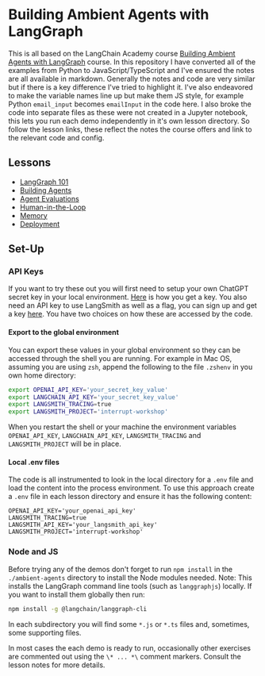 # Building Ambient Agents with LangGraph
This is all based on the LangChain Academy course [Building Ambient Agents with LangGraph](https://academy.langchain.com/courses/take/ambient-agents/) course. In this repository I have converted all of the examples from Python to JavaScript/TypeScript and I've ensured the notes are all available in markdown. Generally the notes and code are very similar but if there is a key difference I've tried to highlight it. I've also endeavored to make the variable names line up but make them JS style, for example Python `email_input` becomes `emailInput` in the code here. I also broke the code into separate files as these were not created in a Jupyter notebook, this lets you run each demo independently in it's own lesson directory. So follow the lesson links, these reflect the notes the course offers and link to the relevant code and config.

## Lessons
- [LangGraph 101](./01_LangGraph_101/notes.md)
- [Building Agents](./02_building_agents/notes.md)
- [Agent Evaluations](./03_agent_evaluation/notes.md)
- [Human-in-the-Loop](./04_human_in_the_loop/notes.md)
- [Memory](./05_memory/notes.md)
- [Deployment](./06_deploy/notes.md)

## Set-Up
### API Keys
If you want to try these out you will first need to setup your own ChatGPT secret key in your local environment. [Here](https://chatgpt.en.obiscr.com/blog/posts/2023/How-to-get-api-key/) is how you get a key. You also need an API key to use LangSmith as well as a flag, you can sign up and get a key [here](https://smith.langchain.com). You have two choices on how these are accessed by the code.
#### Export to the global environment
You can export these values in your global environment so they can be accessed through the shell you are running. For example in Mac OS, assuming you are using `zsh`, append the following to the file `.zshenv` in you own home directory:
```sh
export OPENAI_API_KEY='your_secret_key_value'
export LANGCHAIN_API_KEY='your_secret_key_value'
export LANGSMITH_TRACING=true
export LANGSMITH_PROJECT='interrupt-workshop'
```
When you restart the shell or your machine the environment variables `OPENAI_API_KEY`, `LANGCHAIN_API_KEY`, `LANGSMITH_TRACING` and `LANGSMITH_PROJECT` will be in place.
#### Local .env files
The code is all instrumented to look in the local directory for a `.env` file and load the content into the process environment. To use this approach create a `.env` file in each lesson directory and ensure it has the following content:
```
OPENAI_API_KEY='your_openai_api_key'
LANGSMITH_TRACING=true
LANGSMITH_API_KEY='your_langsmith_api_key'
LANGSMITH_PROJECT='interrupt-workshop'
```
### Node and JS
Before trying any of the demos don't forget to run `npm install` in the `./ambient-agents` directory to install the Node modules needed. Note: This installs the LangGraph command line tools (such as `langgraphjs`) locally. If you want to install them globally then run:
```sh
npm install -g @langchain/langgraph-cli
```

In each subdirectory you will find some `*.js` or `*.ts` files and, sometimes, some supporting files.

In most cases the each demo is ready to run, occasionally other exercises are commented out using the `\* ... *\` comment markers. Consult the lesson notes for more details.
